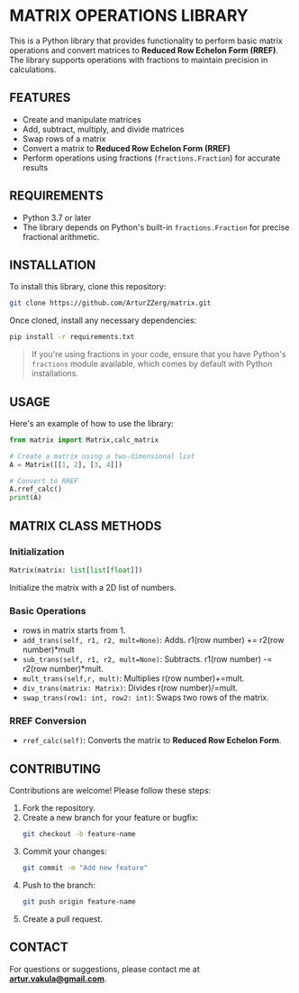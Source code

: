 
# **MATRIX OPERATIONS LIBRARY**

This is a Python library that provides functionality to perform basic matrix operations and convert matrices to **Reduced Row Echelon Form (RREF)**. The library supports operations with fractions to maintain precision in calculations.

## **FEATURES**

- Create and manipulate matrices
- Add, subtract, multiply, and divide matrices
- Swap rows of a matrix
- Convert a matrix to **Reduced Row Echelon Form (RREF)**
- Perform operations using fractions (`fractions.Fraction`) for accurate results

## **REQUIREMENTS**

- Python 3.7 or later
- The library depends on Python's built-in `fractions.Fraction` for precise fractional arithmetic.

## **INSTALLATION**

To install this library, clone this repository:

```bash
git clone https://github.com/ArturZZerg/matrix.git
```

Once cloned, install any necessary dependencies:

```bash
pip install -r requirements.txt
 ```

> If you're using fractions in your code, ensure that you have Python's `fractions` module available, which comes by default with Python installations.

## **USAGE**

Here's an example of how to use the library:


 ```python
from matrix import Matrix,calc_matrix

# Create a matrix using a two-dimensional list
A = Matrix([[1, 2], [3, 4]])

# Convert to RREF
A.rref_calc()
print(A)
 ```

## **MATRIX CLASS METHODS**

### **Initialization**
```python
Matrix(matrix: list[list[float]])
 ```
Initialize the matrix with a 2D list of numbers.


### **Basic Operations**
- rows in matrix starts from 1.
- `add_trans(self, r1, r2, mult=None)`: Adds. r1(row number) += r2(row number)*mult
- `sub_trans(self, r1, r2, mult=None)`: Subtracts. r1(row number) -= r2(row number)*mult.
- `mult_trans(self,r, mult)`: Multiplies r(row number)+=mult.
- `div_trans(matrix: Matrix)`: Divides r(row number)/=mult.
- `swap_trans(row1: int, row2: int)`: Swaps two rows of the matrix.

### **RREF Conversion**
- `rref_calc(self)`: Converts the matrix to **Reduced Row Echelon Form**.

## **CONTRIBUTING**

Contributions are welcome! Please follow these steps:

1. Fork the repository.
2. Create a new branch for your feature or bugfix:
    ```bash
    git checkout -b feature-name
    ```
3. Commit your changes:
    ```bash
    git commit -m "Add new feature"
    ```
4. Push to the branch:
    ```bash
    git push origin feature-name
    ```
5. Create a pull request.

## **CONTACT**

For questions or suggestions, please contact me at **artur.vakula@gmail.com**.

